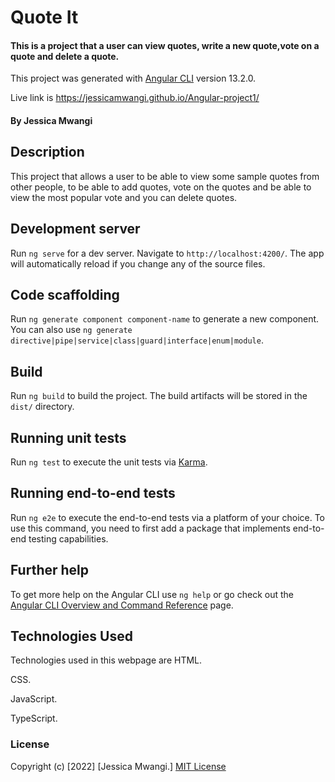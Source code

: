 # Quote It
####  This is a project that a user can view quotes, write a new quote,vote on a quote and delete a quote.
This project was generated with [Angular CLI](https://github.com/angular/angular-cli) version 13.2.0.

Live link is  https://jessicamwangi.github.io/Angular-project1/ 
#### By Jessica Mwangi
## Description
This project that allows a user to be able to view some sample quotes from other people, to be able to add quotes, vote on the quotes and be able to view the most popular vote and you can delete quotes.

## Development server

Run `ng serve` for a dev server. Navigate to `http://localhost:4200/`. The app will automatically reload if you change any of the source files.

## Code scaffolding

Run `ng generate component component-name` to generate a new component. You can also use `ng generate directive|pipe|service|class|guard|interface|enum|module`.

## Build

Run `ng build` to build the project. The build artifacts will be stored in the `dist/` directory.

## Running unit tests

Run `ng test` to execute the unit tests via [Karma](https://karma-runner.github.io).

## Running end-to-end tests

Run `ng e2e` to execute the end-to-end tests via a platform of your choice. To use this command, you need to first add a package that implements end-to-end testing capabilities.

## Further help

To get more help on the Angular CLI use `ng help` or go check out the [Angular CLI Overview and Command Reference](https://angular.io/cli) page.

## Technologies Used
Technologies used in this webpage are 
HTML.

CSS.

JavaScript.

TypeScript.

### License
Copyright (c) [2022] [Jessica Mwangi.]
[MIT License](https://choosealicense.com/licenses/mit/)
